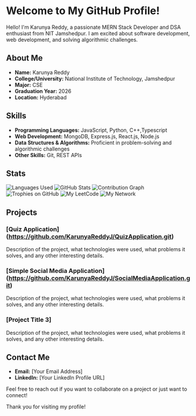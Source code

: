 # Welcome to My GitHub Profile!

Hello! I'm Karunya Reddy, a passionate MERN Stack Developer and DSA enthusiast from NIT Jamshedpur. I am excited about software development, web development, and solving algorithmic challenges.

## About Me

- **Name:** Karunya Reddy
- **College/University:** National Institute of Technology, Jamshedpur
- **Major:** CSE
- **Graduation Year:** 2026
- **Location:** Hyderabad


## Skills

- **Programming Languages:** JavaScript, Python, C++,Typescript
- **Web Development:** MongoDB, Express.js, React.js, Node.js
- **Data Structures & Algorithms:** Proficient in problem-solving and algorithmic challenges
- **Other Skills:** Git,  REST APIs

## Stats

![Languages Used](https://github-readme-stats.vercel.app/api/top-langs/?username=KarunyaReddyJ&layout=compact)
![GitHub Stats](https://github-readme-stats.vercel.app/api?username=KarunyaReddyJ)
![Contribution Graph](https://github-readme-activity-graph.vercel.app/graph?username=KarunyaReddyJ&theme=dracula)
![Trophies on GitHub](https://github-profile-trophy.vercel.app/?username=KarunyaReddyJ&theme=onedark)
![My LeetCode](https://leetcard.jacoblin.cool/core_thinker?theme=dark&font=Titillium%20Web&ext=contest)
![My Network](https://karunyareddyj.github.io/My-github-network)
## Projects

### [Quiz Application] (https://github.com/KarunyaReddyJ/QuizApplication.git)
Description of the project, what technologies were used, what problems it solves, and any other interesting details.

### [Simple Social Media Application] (https://github.com/KarunyaReddyJ/SocialMediaApplication.git)
Description of the project, what technologies were used, what problems it solves, and any other interesting details.

### [Project Title 3]
Description of the project, what technologies were used, what problems it solves, and any other interesting details.

## Contact Me

- **Email:** [Your Email Address]
- **LinkedIn:** [Your LinkedIn Profile URL]

Feel free to reach out if you want to collaborate on a project or just want to connect!


Thank you for visiting my profile!
